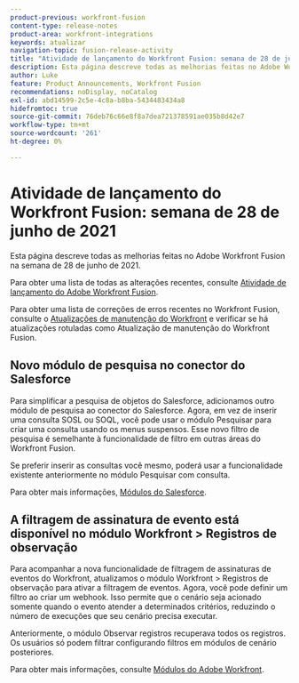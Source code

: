 ```yaml
---
product-previous: workfront-fusion
content-type: release-notes
product-area: workfront-integrations
keywords: atualizar
navigation-topic: fusion-release-activity
title: "Atividade de lançamento do Workfront Fusion: semana de 28 de junho de 2021"
description: Esta página descreve todas as melhorias feitas no Adobe Workfront Fusion na semana de 28 de junho de 2021.
author: Luke
feature: Product Announcements, Workfront Fusion
recommendations: noDisplay, noCatalog
exl-id: abd14599-2c5e-4c8a-b8ba-5434483434a8
hidefromtoc: true
source-git-commit: 76deb76c66e8f8a7dea721378591ae035b8d42e7
workflow-type: tm+mt
source-wordcount: '261'
ht-degree: 0%

---
```


# Atividade de lançamento do Workfront Fusion: semana de 28 de junho de 2021

Esta página descreve todas as melhorias feitas no Adobe Workfront Fusion na semana de 28 de junho de 2021.

Para obter uma lista de todas as alterações recentes, consulte [Atividade de lançamento do Adobe Workfront Fusion](../../../product-announcements/product-releases/fusion-release-activity/fusion-release-activity.md).

Para obter uma lista de correções de erros recentes no Workfront Fusion, consulte o [Atualizações de manutenção do Workfront](https://experienceleague.adobe.com/docs/workfront-known-issues/releases/current-updates.html) e verificar se há atualizações rotuladas como Atualização de manutenção do Workfront Fusion.

## Novo módulo de pesquisa no conector do Salesforce

Para simplificar a pesquisa de objetos do Salesforce, adicionamos outro módulo de pesquisa ao conector do Salesforce. Agora, em vez de inserir uma consulta SOSL ou SOQL, você pode usar o módulo Pesquisar para criar uma consulta usando os menus suspensos. Esse novo filtro de pesquisa é semelhante à funcionalidade de filtro em outras áreas do Workfront Fusion.

Se preferir inserir as consultas você mesmo, poderá usar a funcionalidade existente anteriormente no módulo Pesquisar com consulta.

Para obter mais informações, [Módulos do Salesforce](../../../workfront-fusion/apps-and-their-modules/salesforce-modules.md).

## A filtragem de assinatura de evento está disponível no módulo Workfront > Registros de observação

Para acompanhar a nova funcionalidade de filtragem de assinaturas de eventos do Workfront, atualizamos o módulo Workfront > Registros de observação para ativar a filtragem de eventos. Agora, você pode definir um filtro ao criar um webhook. Isso permite que o cenário seja acionado somente quando o evento atender a determinados critérios, reduzindo o número de execuções que seu cenário precisa executar.

Anteriormente, o módulo Observar registros recuperava todos os registros. Os usuários só podem filtrar configurando filtros em módulos de cenário posteriores.

Para obter mais informações, consulte [Módulos do Adobe Workfront](../../../workfront-fusion/apps-and-their-modules/workfront-modules.md).
